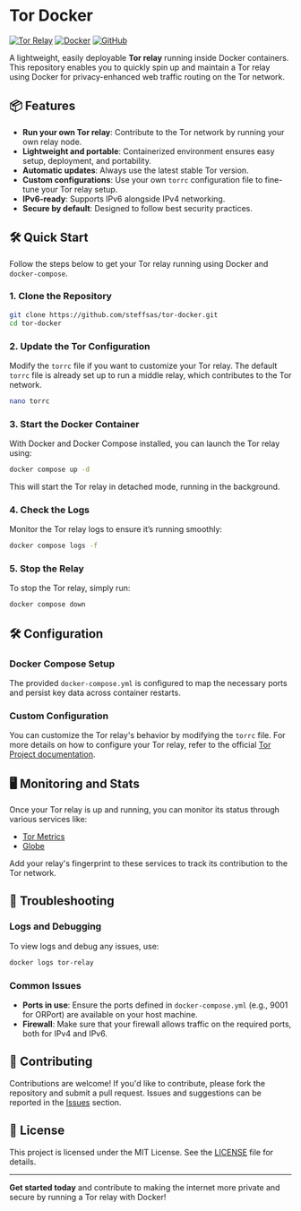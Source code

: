 
# Tor Docker

[![Tor Relay](https://img.shields.io/badge/tor-relay-purple?logo=tor&style=for-the-badge)](https://www.torproject.org/)
[![Docker](https://img.shields.io/badge/docker-ready-blue?logo=docker&style=for-the-badge)](https://github.com/steffsas/tor-docker/pkgs/container/tor-docker)
[![GitHub](https://img.shields.io/github/license/steffsas/tor-docker?style=for-the-badge)](LICENSE)

A lightweight, easily deployable **Tor relay** running inside Docker containers. This repository enables you to quickly spin up and maintain a Tor relay using Docker for privacy-enhanced web traffic routing on the Tor network.

## 📦 Features

- **Run your own Tor relay**: Contribute to the Tor network by running your own relay node.
- **Lightweight and portable**: Containerized environment ensures easy setup, deployment, and portability.
- **Automatic updates**: Always use the latest stable Tor version.
- **Custom configurations**: Use your own `torrc` configuration file to fine-tune your Tor relay setup.
- **IPv6-ready**: Supports IPv6 alongside IPv4 networking.
- **Secure by default**: Designed to follow best security practices.

## 🛠️ Quick Start

Follow the steps below to get your Tor relay running using Docker and `docker-compose`.

### 1. Clone the Repository

```bash
git clone https://github.com/steffsas/tor-docker.git
cd tor-docker
```

### 2. Update the Tor Configuration

Modify the `torrc` file if you want to customize your Tor relay. The default `torrc` file is already set up to run a middle relay, which contributes to the Tor network.

```bash
nano torrc
```

### 3. Start the Docker Container

With Docker and Docker Compose installed, you can launch the Tor relay using:

```bash
docker compose up -d
```

This will start the Tor relay in detached mode, running in the background.

### 4. Check the Logs

Monitor the Tor relay logs to ensure it’s running smoothly:

```bash
docker compose logs -f
```

### 5. Stop the Relay

To stop the Tor relay, simply run:

```bash
docker compose down
```

## 🛠️ Configuration

### Docker Compose Setup

The provided `docker-compose.yml` is configured to map the necessary ports and persist key data across container restarts.

### Custom Configuration

You can customize the Tor relay's behavior by modifying the `torrc` file. For more details on how to configure your Tor relay, refer to the official [Tor Project documentation](https://www.torproject.org/docs/tor-manual.html.en).

## 🖥️ Monitoring and Stats

Once your Tor relay is up and running, you can monitor its status through various services like:

- [Tor Metrics](https://metrics.torproject.org/)
- [Globe](https://globe.torproject.org/)

Add your relay's fingerprint to these services to track its contribution to the Tor network.

## 🔧 Troubleshooting

### Logs and Debugging

To view logs and debug any issues, use:

```bash
docker logs tor-relay
```

### Common Issues

- **Ports in use**: Ensure the ports defined in `docker-compose.yml` (e.g., 9001 for ORPort) are available on your host machine.
- **Firewall**: Make sure that your firewall allows traffic on the required ports, both for IPv4 and IPv6.

## 🙌 Contributing

Contributions are welcome! If you'd like to contribute, please fork the repository and submit a pull request. Issues and suggestions can be reported in the [Issues](https://github.com/steffsas/tor-docker/issues) section.

## 📄 License

This project is licensed under the MIT License. See the [LICENSE](LICENSE) file for details.

---

**Get started today** and contribute to making the internet more private and secure by running a Tor relay with Docker!